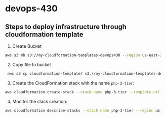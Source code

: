 # devops-430

## Steps to deploy infrastructure through cloudformation template

1. Create Bucket
```bash
aws s3 mb s3://my-cloudformation-templates-devops430 --region us-east-1
```

2. Copy file to bucket
```bash
 aws s3 cp cloudformation-template/ s3://my-cloudformation-templates-devops430/ --recursive --profile lab
 ```

3. Create the CloudFormation stack with the name `php-3-tier`:
```bash
aws cloudformation create-stack --stack-name php-3-tier --template-url https://my-cloudformation-templates-devops430.s3.amazonaws.com/php-3-tier.yaml --region us-east-1 --profile lab
```

4. Monitor the stack creation:
```bash
aws cloudformation describe-stacks --stack-name php-3-tier --region us-east-1 --profile lab

```

